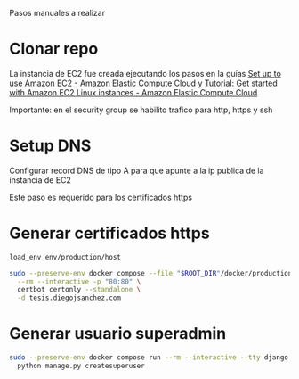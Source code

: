 Pasos manuales a realizar

# Clonar repo

La instancia de EC2 fue creada ejecutando los pasos en la guías [Set up to use Amazon EC2 - Amazon Elastic Compute Cloud](https://docs.aws.amazon.com/AWSEC2/latest/UserGuide/get-set-up-for-amazon-ec2.html#create-an-admin) y [Tutorial: Get started with Amazon EC2 Linux instances - Amazon Elastic Compute Cloud](https://docs.aws.amazon.com/AWSEC2/latest/UserGuide/EC2_GetStarted.html)

Importante: en el security group se habilito trafico para http, https y ssh

# Setup DNS

Configurar record DNS de tipo A para que apunte a la ip publica de la instancia de EC2

Este paso es requerido para los certificados https

# Generar certificados https
```bash
load_env env/production/host
```

```bash
sudo --preserve-env docker compose --file "$ROOT_DIR"/docker/production/docker-compose.yml run \
  --rm --interactive -p "80:80" \
  certbot certonly --standalone \
  -d tesis.diegojsanchez.com
```

# Generar usuario superadmin
```bash
sudo --preserve-env docker compose run --rm --interactive --tty django \
  python manage.py createsuperuser
```
